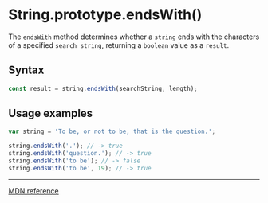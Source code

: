 # String.prototype.endsWith()

The `endsWith` method determines whether a `string` ends with the characters of a specified `search string`, returning a `boolean` value as a `result`.

## Syntax

```js
const result = string.endsWith(searchString, length);
```

## Usage examples

```js
var string = 'To be, or not to be, that is the question.';

string.endsWith('.'); // -> true
string.endsWith('question.'); // -> true
string.endsWith('to be'); // -> false
string.endsWith('to be', 19); // -> true
```

---

[MDN reference](https://developer.mozilla.org/en-US/docs/Web/JavaScript/Reference/Global_Objects/String/endsWith)
